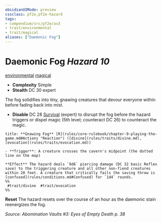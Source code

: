 ```yaml
---
obsidianUIMode: preview
cssclass: pf2e,pf2e-hazard
tags:
- compendium/src/pf2e/av3
- trait/environmental
- trait/magical
aliases: ["Daemonic Fog"]
---
```

# Daemonic Fog *Hazard 10*  
[environmental](environmental.md "Environmental Hazard Trait")  [magical](magical.md "Magical Item Trait")  

- **Complexity** Simple
- **Stealth** DC 30 expert  

The fog solidifies into tiny, gnawing creatures that devour everyone within before fading back into mist.

- **Disable** DC 28 [Survival](skills.md#Survival) (expert) to disrupt the fog before the hazard triggers or dispel magic (5th level; counteract DC 26) to counteract the magic.  

```ad-embed-ability
title: **Gnawing Fog** [R](rules/core-rulebook/chapter-9-playing-the-game.md#Actions "Reaction") ([divine](rules/traits/divine.md), [evocation](rules/traits/evocation.md))

- **Trigger**: A creature crosses the cavern's midpoint (the dotted line on the map)

**Effect** The hazard deals `9d6` piercing damage (DC 32 basic Reflex save) to the triggering creature and all other non-fiend creatures within 20 feet. A creature that critically fails the saving throw is [confused](rules/conditions.md#Confused) for `1d4` rounds.  
%%
 #trait/divine  #trait/evocation 
%%
```

**Reset** The hazard resets over the course of an hour as the daemonic stain reenergizes the fog.  

*Source: Abomination Vaults #3: Eyes of Empty Death p. 38*